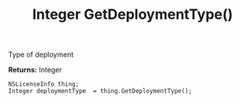 ﻿---
uid: crmscript_ref_NSLicenseInfo_GetDeploymentType
title: Integer GetDeploymentType()
intellisense: NSLicenseInfo.GetDeploymentType
keywords: NSLicenseInfo, GetDeploymentType
so.topic: reference
---

Type of deployment

**Returns:** Integer


```crmscript
NSLicenseInfo thing;
Integer deploymentType  = thing.GetDeploymentType();
```


